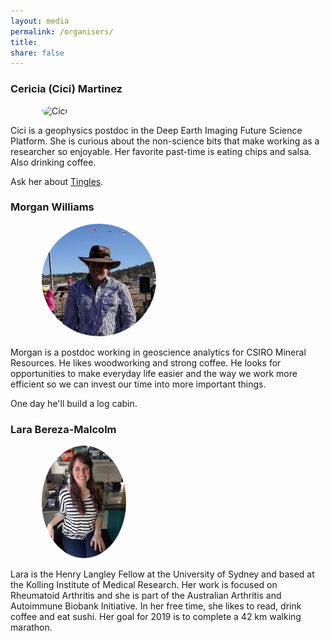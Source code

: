 ```yaml
---
layout: media
permalink: /organisers/
title:
share: false
---
```

<style>
img {
    border-radius: 50%;
    height: 180px;
    float:  inline-block;
    margin: 0px 0px 0px 50px;
  }
</style>

### Cericia (Cici) Martinez

<img src="../images/cici.JPG" alt="Cici"/>

Cici is a geophysics postdoc in the Deep Earth Imaging Future Science Platform. She is curious about the non-science bits that make working as a researcher so enjoyable. Her favorite past-time is eating chips and salsa. Also drinking coffee.

Ask her about [Tingles](https://en.wikipedia.org/wiki/Eucalyptus_jacksonii).

### Morgan Williams <a href="https://twitter.com/metasomite"><i class="fa fa-twitter" aria-hidden="true"></i></a>

<img src="../images/morgan.jpg" alt="Morgan"/>

Morgan is a postdoc working in geoscience analytics for CSIRO Mineral Resources.
He likes woodworking and strong coffee. He looks for opportunities to make
everyday life easier and the way we work more efficient so we can invest our time
into more important things.

One day he'll build a log cabin.

### Lara Bereza-Malcolm <a href="https://twitter.com/LBerezaMalcolm"><i class="fa fa-twitter" aria-hidden="true"></i></a>

<img src="../images/lara.jpg" alt="Lara"/>

Lara is the Henry Langley Fellow at the University of Sydney and based at the Kolling Institute of Medical Research. Her work is focused on Rheumatoid Arthritis and she is part of the Australian Arthritis and Autoimmune Biobank Initiative. In her free time, she likes to read, drink coffee and eat sushi. Her goal for 2019 is to complete a 42 km walking marathon.
